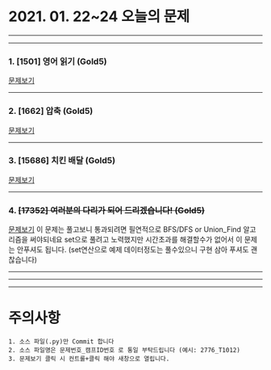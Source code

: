# 2021. 01. 22~24 오늘의 문제
---
---

### 1. [1501] 영어 읽기 (Gold5)
[문제보기](https://www.acmicpc.net/problem/1501)

***

### 2. [1662] 압축 (Gold5)
[문제보기](https://www.acmicpc.net/problem/1662)

***

### 3. [15686] 치킨 배달 (Gold5)
[문제보기](https://www.acmicpc.net/problem/15686)

***

### 4. ~~[17352] 여러분의 다리가 되어 드리겠습니다! (Gold5)~~
[문제보기](https://www.acmicpc.net/problem/17352)
이 문제는 풀고보니 통과되려면 필연적으로 BFS/DFS or Union_Find 알고리즘을 써야되네요
set으로 풀려고 노력했지만 시간초과를 해결할수가 없어서 이 문제는 안푸셔도 됩니다.
(set연산으로 예제 데이터정도는 풀수있으니 구현 삼아 푸셔도 괜찮습니다)
***

---
---
# 주의사항

~~~
1. 소스 파일(.py)만 Commit 합니다
2. 소스 파일명은 문제번호_캠프ID번호 로 통일 부탁드립니다 (예시: 2776_T1012)
3. 문제보기 클릭 시 컨트롤+클릭 해야 새창으로 열립니다.
~~~
